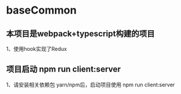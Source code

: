 # baseCommon
## 本项目是webpack+typescript构建的项目
1、使用hook实现了Redux
## 项目启动 npm run client:server
1、请安装相关依赖包 yarn/npm后，启动项目使用 npm run client:server
